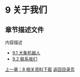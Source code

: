 # 9 关于我们
## 章节描述文件
内容描述
* [9.1 大象机器人](9.1.md)
* [9.2 联系我们](9.2.md)


[上一章：8 相关资料下载](../8-FilesDownload/8.md)
[返回目录页](../SUMMARY_Pro630.md) 